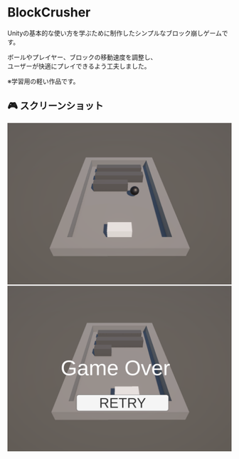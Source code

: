 # BlockCrusher

Unityの基本的な使い方を学ぶために制作したシンプルなブロック崩しゲームです。

ボールやプレイヤー、ブロックの移動速度を調整し、  
ユーザーが快適にプレイできるよう工夫しました。

※学習用の軽い作品です。

## 🎮 スクリーンショット

![プレイ画面1](Assets/スクリーンショット%202025-05-19%20025859.png)
![プレイ画面2](Assets/スクリーンショット%202025-05-19%20025842.png)  
